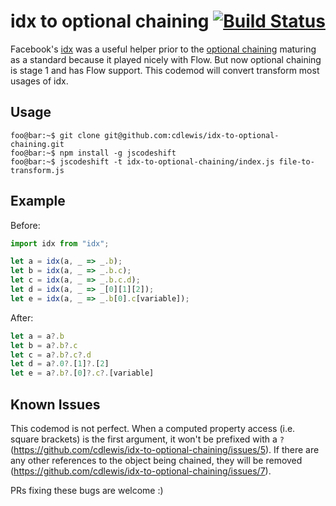 # idx to optional chaining [![Build Status](https://travis-ci.com/cdlewis/idx-to-optional-chaining.svg?branch=master)](https://travis-ci.com/cdlewis/idx-to-optional-chaining)

Facebook's [idx](https://github.com/facebookincubator/idx) was a useful helper prior to the [optional chaining](https://github.com/tc39/proposal-optional-chaining) maturing as a standard because it
played nicely with Flow. But now optional chaining is stage 1 and has Flow support. This codemod
will convert transform most usages of idx.

## Usage

```console
foo@bar:~$ git clone git@github.com:cdlewis/idx-to-optional-chaining.git
foo@bar:~$ npm install -g jscodeshift
foo@bar:~$ jscodeshift -t idx-to-optional-chaining/index.js file-to-transform.js
```

## Example

Before:

```js
import idx from "idx";

let a = idx(a, _ => _.b);
let b = idx(a, _ => _.b.c);
let c = idx(a, _ => _.b.c.d);
let d = idx(a, _ => _[0][1][2]);
let e = idx(a, _ => _.b[0].c[variable]);
```

After:

```js
let a = a?.b
let b = a?.b?.c
let c = a?.b?.c?.d
let d = a?.0?.[1]?.[2]
let e = a?.b?.[0]?.c?.[variable]
```

## Known Issues
This codemod is not perfect. When a computed property access (i.e. square brackets) is the first argument, it won't be prefixed with a `?` (https://github.com/cdlewis/idx-to-optional-chaining/issues/5). If there are any other references to the object being chained, they will be removed (https://github.com/cdlewis/idx-to-optional-chaining/issues/7).

PRs fixing these bugs are welcome :)
